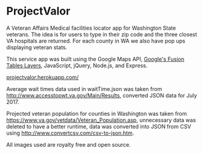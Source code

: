 # ProjectValor

A Veteran Affairs Medical facilities locator app for Washington State veterans. The idea is for users to type in their zip code and the three closest VA hospitals are returned. For each county in WA we also have pop ups displaying veteran stats.

This service app was built using the Google Maps API, [Google's Fusion Tables Layers](https://developers.google.com/maps/documentation/javascript/examples/layer-fusiontables-simple), JavaScript, jQuery, Node.js, and Express. 

[projectvalor.herokuapp.com/](projectvalor.herokuapp.com/)

Average wait times data used in waitTime.json was taken from http://www.accesstopwt.va.gov/Main/Results, converted JSON data for July 2017.

Projected veteran population for counties in Washington was taken from https://www.va.gov/vetdata/Veteran_Population.asp, unnecessary data was deleted to have a better runtime, data was converted into JSON from CSV using http://www.convertcsv.com/csv-to-json.htm.

All images used are royalty free and open source.
